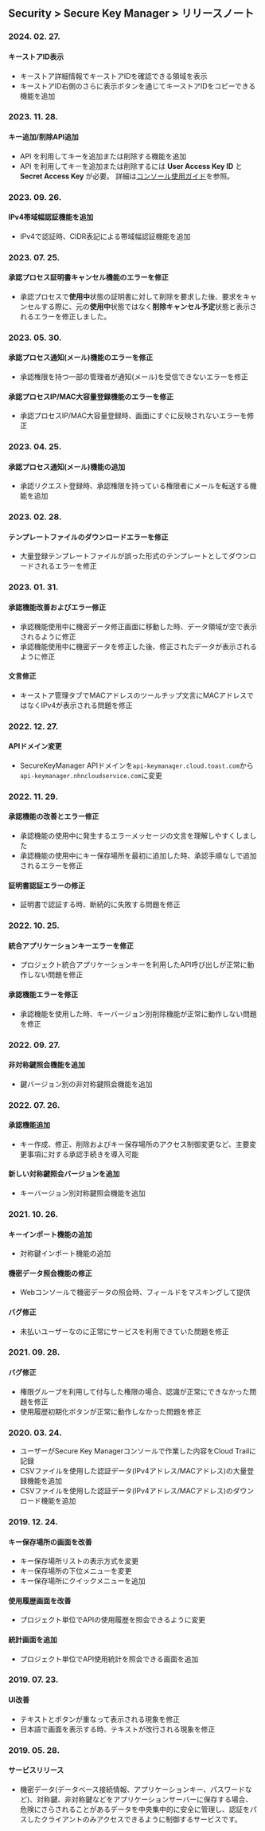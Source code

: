 ## Security > Secure Key Manager > リリースノート

### 2024. 02. 27.
#### キーストアID表示
* キーストア詳細情報でキーストアIDを確認できる領域を表示
* キーストアID右側のさらに表示ボタンを通じてキーストアIDをコピーできる機能を追加

### 2023. 11. 28.
#### キー追加/削除API追加
* API を利用してキーを追加または削除する機能を追加
* API を利用してキーを追加または削除するには **User Access Key ID** と **Secret Access Key** が必要。 詳細は[コンソール使用ガイド](https://docs.nhncloud.com/ja/Security/Secure%20Key%20Manager/ja/getting-started/#api)を参照。

### 2023. 09. 26.
#### IPv4帯域幅認証機能を追加
* IPv4で認証時、CIDR表記による帯域幅認証機能を追加

### 2023. 07. 25.
#### 承認プロセス証明書キャンセル機能のエラーを修正
* 承認プロセスで**使用中**状態の証明書に対して削除を要求した後、要求をキャンセルする際に、元の**使用中**状態ではなく**削除キャンセル予定**状態と表示されるエラーを修正しました。

### 2023. 05. 30.
#### 承認プロセス通知(メール)機能のエラーを修正
* 承認権限を持つ一部の管理者が通知(メール)を受信できないエラーを修正
#### 承認プロセスIP/MAC大容量登録機能のエラーを修正
* 承認プロセスIP/MAC大容量登録時、画面にすぐに反映されないエラーを修正

### 2023. 04. 25.
#### 承認プロセス通知(メール)機能の追加
* 承認リクエスト登録時、承認権限を持っている権限者にメールを転送する機能を追加

### 2023. 02. 28.
#### テンプレートファイルのダウンロードエラーを修正
* 大量登録テンプレートファイルが誤った形式のテンプレートとしてダウンロードされるエラーを修正

### 2023. 01. 31.
#### 承認機能改善およびエラー修正
* 承認機能使用中に機密データ修正画面に移動した時、データ領域が空で表示されるように修正
* 承認機能使用中に機密データを修正した後、修正されたデータが表示されるように修正

#### 文言修正
* キーストア管理タブでMACアドレスのツールチップ文言にMACアドレスではなくIPv4が表示される問題を修正

### 2022. 12. 27.
#### APIドメイン変更
* SecureKeyManager APIドメインを`api-keymanager.cloud.toast.com`から`api-keymanager.nhncloudservice.com`に変更

### 2022. 11. 29.
#### 承認機能の改善とエラー修正
* 承認機能の使用中に発生するエラーメッセージの文言を理解しやすくしました
* 承認機能の使用中にキー保存場所を最初に追加した時、承認手順なしで追加されるエラーを修正
#### 証明書認証エラーの修正
* 証明書で認証する時、断続的に失敗する問題を修正

### 2022. 10. 25.
#### 統合アプリケーションキーエラーを修正
* プロジェクト統合アプリケーションキーを利用したAPI呼び出しが正常に動作しない問題を修正
#### 承認機能エラーを修正
* 承認機能を使用した時、キーバージョン別削除機能が正常に動作しない問題を修正

### 2022. 09. 27.
#### 非対称鍵照会機能を追加
* 鍵バージョン別の非対称鍵照会機能を追加

### 2022. 07. 26.
#### 承認機能追加
* キー作成、修正、削除およびキー保存場所のアクセス制御変更など、主要変更事項に対する承認手続きを導入可能
#### 新しい対称鍵照会バージョンを追加
* キーバージョン別対称鍵照会機能を追加

### 2021. 10. 26.
#### キーインポート機能の追加
* 対称鍵インポート機能の追加
#### 機密データ照会機能の修正
* Webコンソールで機密データの照会時、フィールドをマスキングして提供
#### バグ修正
* 未払いユーザーなのに正常にサービスを利用できていた問題を修正

### 2021. 09. 28.
#### バグ修正
* 権限グループを利用して付与した権限の場合、認識が正常にできなかった問題を修正
* 使用履歴初期化ボタンが正常に動作しなかった問題を修正

### 2020. 03. 24.
* ユーザーがSecure Key Managerコンソールで作業した内容をCloud Trailに記録
* CSVファイルを使用した認証データ(IPv4アドレス/MACアドレス)の大量登録機能を追加
* CSVファイルを使用した認証データ(IPv4アドレス/MACアドレス)のダウンロード機能を追加

### 2019. 12. 24.

#### キー保存場所の画面を改善
* キー保存場所リストの表示方式を変更
* キー保存場所の下位メニューを変更
* キー保存場所にクイックメニューを追加

#### 使用履歴画面を改善
* プロジェクト単位でAPIの使用履歴を照会できるように変更

#### 統計画面を追加
* プロジェクト単位でAPI使用統計を照会できる画面を追加

### 2019. 07. 23.

#### UI改善
* テキストとボタンが重なって表示される現象を修正
* 日本語で画面を表示する時、テキストが改行される現象を修正

### 2019. 05. 28.

#### サービスリリース
* 機密データ(データベース接続情報、アプリケーションキー、パスワードなど)、対称鍵、非対称鍵などをアプリケーションサーバーに保存する場合、危険にさらされることがあるデータを中央集中的に安全に管理し、認証をパスしたクライアントのみアクセスできるように制御するサービスです。
